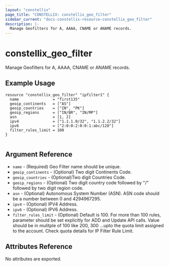 ```yaml
---
layout: "constellix"
page_title: "CONSTELLIX: constellix_geo_filter"
sidebar_current: "docs-constellix-resource-constellix_geo_filter"
description: |-
  Manage Geofilters for A, AAAA, CNAME or ANAME records. 
---
```


# constellix_geo_filter
 Manage Geofilters for A, AAAA, CNAME or ANAME records. 

## Example Usage ##

```hcl
resource "constellix_geo_filter" "ipfilter1" {
  name               = "first135"
  geoip_continents   = ["AS"]
  geoip_countries    = ["IN", "PK"]
  geoip_regions      = ["IN/BR", "IN/MP"]
  asn                = [1, 2]
  ipv4               = ["1.1.1.0/32", "1.1.2.2/32"]
  ipv6               = ["2:0:0:2:0:0:1:abc/128"]
  filter_rules_limit = 100
}


```

## Argument Reference ##
* `name` - (Required) Geo Filter name should be unique.
* `geoip_continents` - (Optional) Two digit Continents Code.
* `geoip_countries` - (Optional)Two digit Countries Code.
* `geoip_regions` - (Optional) Two digit country code followed by "/" followed by two digit region code. 
* `asn` - (Optional) Autonomous System Number (ASN). ASN code should be a number between 0 and 4294967295.
* `ipv4` - (Optional) IPV4 Address.
* `ipv6` - (Optional) IPV6 Address.
* `filter_rules_limit` - (Optional) Default is 100. For more than 100 rules, parameter should be set explicitly for ADD and Update API calls. Value should be in mulitple of 100 like 200, 300 ...upto the quota limit assigned to the account. Check quota details for IP Filter Rule Limit.

## Attributes Reference
No attributes are exported.